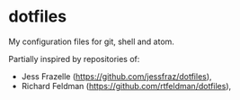 # dotfiles

My configuration files for git, shell and atom.

Partially inspired by repositories of:

- Jess Frazelle (https://github.com/jessfraz/dotfiles),
- Richard Feldman (https://github.com/rtfeldman/dotfiles),
